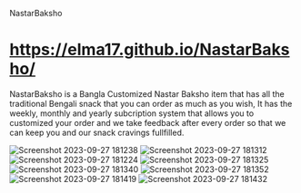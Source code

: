 NastarBaksho
# https://elma17.github.io/NastarBaksho/
NastarBaksho is a Bangla Customized Nastar Baksho item that has all the traditional Bengali snack that you can order as much as you wish, It has the weekly, monthly and yearly subcription system that allows you to customized your order and we take feedback after every order so that we can keep you and our snack cravings fullfilled. 

![Screenshot 2023-09-27 181238](https://github.com/Elma17/NastarBaksho/assets/114817868/36248972-2756-40e3-bded-5304af8ae9c0)
![Screenshot 2023-09-27 181312](https://github.com/Elma17/NastarBaksho/assets/114817868/bd2b6320-235e-407d-94f0-b3f083760e15)
![Screenshot 2023-09-27 181224](https://github.com/Elma17/NastarBaksho/assets/114817868/acaf84a1-bead-4043-b949-b3af879ecd09)
![Screenshot 2023-09-27 181325](https://github.com/Elma17/NastarBaksho/assets/114817868/252d9668-e79d-44da-8c97-07ba25d7f78b)
![Screenshot 2023-09-27 181340](https://github.com/Elma17/NastarBaksho/assets/114817868/9bb63bff-29ca-4f27-8f08-c969f3e5b898)
![Screenshot 2023-09-27 181352](https://github.com/Elma17/NastarBaksho/assets/114817868/35bfca53-59cf-441c-a867-95d005d794e7)
![Screenshot 2023-09-27 181419](https://github.com/Elma17/NastarBaksho/assets/114817868/866a9d8b-2d26-4819-8e7d-5239bd17319b)
![Screenshot 2023-09-27 181432](https://github.com/Elma17/NastarBaksho/assets/114817868/ea109d77-ea1d-4c14-9ba0-c8f52aa3678a)
